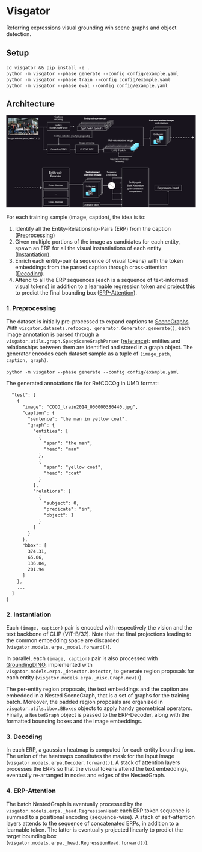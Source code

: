 # Visgator
Referring expressions visual grounding wih scene graphs and object detection.

## Setup
```
cd visgator && pip install -e .
python -m visgator --phase generate --config config/example.yaml
python -m visgator --phase train --config config/example.yaml
python -m visgator --phase eval --config config/example.yaml
```

## Architecture
![visgator architecture](src/architecture.png)

For each training sample (image, caption), the idea is to:
1. Identify all the Entity-Relationship-Pairs (ERP) from the caption ([Preprocessing](#preprocessing))
2. Given multiple portions of the image as candidates for each entity, spawn an ERP for all the visual instantiations of each entity ([Instantiation](#instantiation)).
3. Enrich each entity-pair (a sequence of visual tokens) with the token embeddings from the parsed caption through cross-attention ([Decoding](#decoding)).
4. Attend to all the ERP sequences (each is a sequence of text-informed visual tokens) in addition to a learnable regression token and project this to predict the final bounding box ([ERP-Attention](#erpattention)).

### <a name="preprocessing"></a> 1. Preprocessing
The dataset is initially pre-processed to expand captions to [SceneGraphs](https://en.wikipedia.org/wiki/Scene_graph). With `visgator.datasets.refcocog._generator.Generator.generate()`, each image annotation is parsed through a `visgator.utils.graph.SpacySceneGraphParser` ([reference](https://github.com/vacancy/SceneGraphParser)): entities and relationships between them are identified and stored in a graph object. The generator encodes each dataset sample as a tuple of `(image_path, caption, graph)`.

```python -m visgator --phase generate --config config/example.yaml```

The generated annotations file for RefCOCOg in UMD format:
```{
  "test": [
    {
      "image": "COCO_train2014_000000380440.jpg",
      "caption": {
        "sentence": "the man in yellow coat",
        "graph": {
          "entities": [
            {
              "span": "the man",
              "head": "man"
            },
            {
              "span": "yellow coat",
              "head": "coat"
            }
          ],
          "relations": [
            {
              "subject": 0,
              "predicate": "in",
              "object": 1
            }
          ]
        }
      },
      "bbox": [
        374.31,
        65.06,
        136.04,
        201.94
      ]
    },
    ...
  ]
}
```

### <a name="instantiation"></a> 2. Instantiation
Each `(image, caption)` pair is encoded with respectively the vision and the text backbone of CLIP (ViT-B/32). Note that the final projections leading to the common embedding space are discarded (`visgator.models.erpa._model.forward()`). 

In parallel, each `(image, caption)` pair is also processed with [GroundingDINO](https://github.com/IDEA-Research/GroundingDINO), implemented with `visgator.models.erpa._detector.Detector`, to generate region proposals for each entity (`visgator.models.erpa._misc.Graph.new()`). 

The per-entity region proposals, the text embeddings and the caption are embedded in a Nested SceneGraph, that is a set of graphs for the training batch. Moreover, the padded region proposals are organized in `visgator.utils.bbox.BBoxes` objects to apply handy geometrical operators.
Finally, a `NestedGraph` object is passed to the ERP-Decoder, along with the formatted bounding boxes and the image embeddings.

### <a name="decoding"></a> 3. Decoding

In each ERP, a gaussian heatmap is computed for each entity bounding box. The union of the heatmaps constitutes the mask for the input image (`visgator.models.erpa.Decoder.forward()`). A stack of attention layers processes the ERPs so that the visual tokens attend the text embeddings, eventually re-arranged in nodes and edges of the NestedGraph. 

### <a name="erpattention"></a> 4. ERP-Attention
The batch NestedGraph is eventually processed by the `visgator.models.erpa._head.RegressionHead`: each ERP token sequence is summed to a positional encoding (sequence-wise). A stack of self-attention layers attends to the sequence of concatenated ERPs, in addition to a learnable token. The latter is eventually projected linearly to predict the target bounding box (`visgator.models.erpa._head.RegressionHead.forward()`). 


